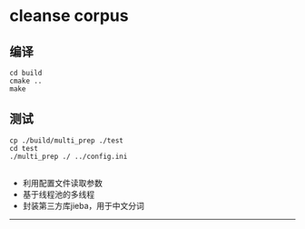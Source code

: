 # cleanse corpus

## 编译
```
cd build
cmake ..
make
```

## 测试
```
cp ./build/multi_prep ./test
cd test
./multi_prep ./ ../config.ini
```

## 
- 利用配置文件读取参数
- 基于线程池的多线程
- 封装第三方库jieba，用于中文分词


------

